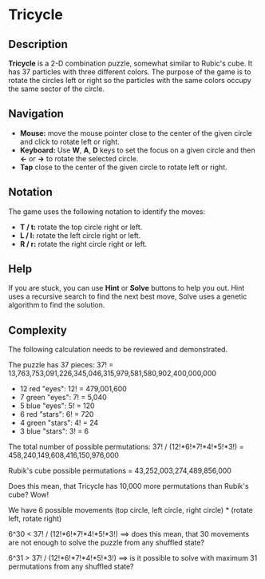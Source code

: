 # Tricycle

## Description

**Tricycle** is a 2-D combination puzzle, somewhat similar to Rubic's cube. It has 37 particles with three different colors. The purpose of the game is to rotate the circles left or right so the particles with the same colors occupy the same sector of the circle.

## Navigation

* **Mouse:** move the mouse pointer close to the center of the given circle and click to rotate left or right.
* **Keyboard:** Use **W**, **A**, **D** keys to set the focus on a given circle and then **←** or **→** to rotate the selected circle.
* **Tap** close to the center of the given circle to rotate left or right.

## Notation

The game uses the following notation to identify the moves:

* **T / t:** rotate the top circle right or left.
* **L / l:** rotate the left circle right or left.
* **R / r:** rotate the right circle right or left.

## Help

If you are stuck, you can use **Hint** or **Solve** buttons to help you out. Hint uses a recursive search to find the next best move, Solve uses a genetic algorithm to find the solution.

## Complexity

The following calculation needs to be reviewed and demonstrated.

The puzzle has 37 pieces: 37! = 13,763,753,091,226,345,046,315,979,581,580,902,400,000,000

* 12 red "eyes": 12! = 479,001,600
* 7 green "eyes": 7! = 5,040
* 5 blue "eyes": 5! = 120
* 6 red "stars": 6! = 720
* 4 green "stars": 4! = 24
* 3 blue "stars": 3! = 6

The total number of possible permutations: 37! / (12!*6!*7!*4!*5!*3!) = 458,240,149,608,416,150,976,000

Rubik's cube possible permutations = 43,252,003,274,489,856,000

Does this mean, that Tricycle has 10,000 more permutations than Rubik's cube? Wow!

We have 6 possible movements (top circle, left circle, right circle) * (rotate left, rotate right)

6^30 < 37! / (12!*6!*7!*4!*5!*3!) ==> does this mean, that 30 movements are not enough to solve the puzzle from any shuffled state?

6^31 > 37! / (12!*6!*7!*4!*5!*3!) ==> is it possible to solve with maximum 31 permutations from any shuffled state?
